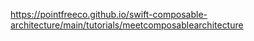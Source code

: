 https://pointfreeco.github.io/swift-composable-architecture/main/tutorials/meetcomposablearchitecture
